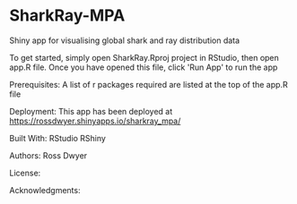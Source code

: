 # SharkRay-MPA
Shiny app for visualising global shark and ray distribution data

To get started, simply open SharkRay.Rproj project in RStudio, then open app.R file. Once you have opened this file, click 'Run App' to run the app

Prerequisites: 
A list of r packages required are listed at the top of the app.R file

Deployment: 
This app has been deployed at https://rossdwyer.shinyapps.io/sharkray_mpa/

Built With: 
RStudio
RShiny

Authors: 
Ross Dwyer

License: 

Acknowledgments:
